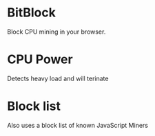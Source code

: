 # BitBlock

Block CPU mining in your browser.

# CPU Power
Detects heavy load and will terinate

# Block list
Also uses a block list of known JavaScript Miners
